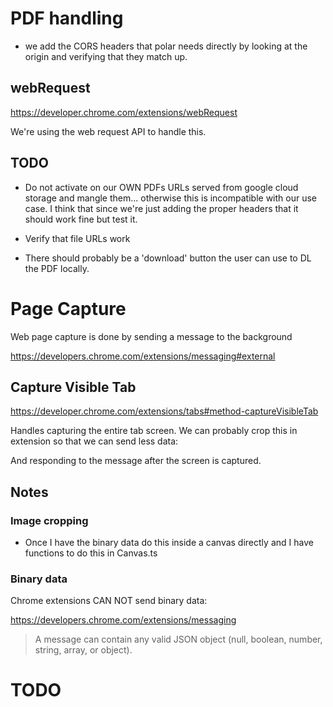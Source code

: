 # PDF handling

- we add the CORS headers that polar needs directly by looking at the origin and
  verifying that they match up.

## webRequest

https://developer.chrome.com/extensions/webRequest

We're using the web request API to handle this.

## TODO

- Do not activate on our OWN PDFs URLs served from google cloud storage and
  mangle them... otherwise this is incompatible with our use case.  I think 
  that since we're just adding the proper headers that it should work fine but
  test it.

- Verify that file URLs work

- There should probably be a 'download' button the user can use to DL the PDF 
  locally.

# Page Capture

Web page capture is done by sending a message to the background 

https://developers.chrome.com/extensions/messaging#external

## Capture Visible Tab

https://developer.chrome.com/extensions/tabs#method-captureVisibleTab

Handles capturing the entire tab screen.  We can probably crop this in extension 
so that we can send less data:

And responding to the message after the screen is captured.

## Notes

### Image cropping

- Once I have the binary data do this inside a canvas directly and I have
  functions to do this in Canvas.ts

### Binary data

Chrome extensions CAN NOT send binary data:

https://developers.chrome.com/extensions/messaging

> A message can contain any valid JSON object (null, boolean, number, string,
array, or object).

# TODO
